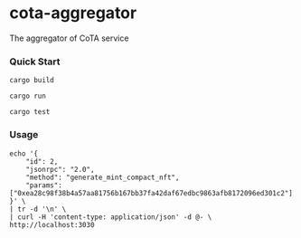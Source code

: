 # cota-aggregator

The aggregator of CoTA service

### Quick Start
```shell
cargo build

cargo run

cargo test
```

### Usage

```shell
echo '{
    "id": 2,
    "jsonrpc": "2.0",
    "method": "generate_mint_compact_nft",
    "params": ["0xea28c98f38b4a57aa81756b167bb37fa42daf67edbc9863afb8172096ed301c2"]
}' \
| tr -d '\n' \
| curl -H 'content-type: application/json' -d @- \
http://localhost:3030
```